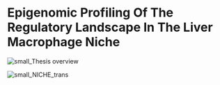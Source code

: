 # Epigenomic Profiling Of The Regulatory Landscape In The Liver Macrophage Niche


![small_Thesis overview](https://github.com/joelpablos/Epigenetics-Liver-Macrophage-Niche/assets/27351828/2f4aae52-2ef7-46ed-b77a-f79a6a3d73f9)

![small_NICHE_trans](https://github.com/joelpablos/Epigenetics-Liver-Macrophage-Niche/assets/27351828/d5090bac-8a3e-4a16-9e35-3a4ba7bd4b34)
